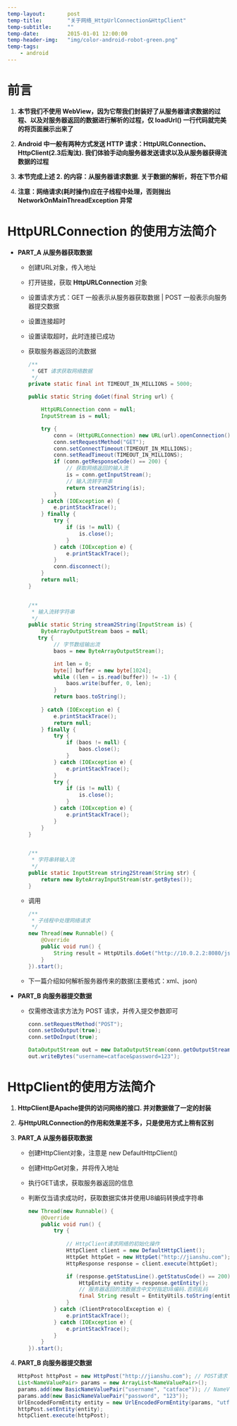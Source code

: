 ```yaml
---
temp-layout:       post
temp-title:        "关于网络_HttpUrlConnection&HttpClient"
temp-subtitle:     ""
temp-date:         2015-01-01 12:00:00
temp-header-img:   "img/color-android-robot-green.png"
temp-tags:
    - android
---
```


# 前言

1. **本节我们不使用 WebView，因为它帮我们封装好了从服务器请求数据的过程、以及对服务器返回的数据进行解析的过程，仅 loadUrl() 一行代码就完美的将页面展示出来了**

2. **Android 中一般有两种方式发送 HTTP 请求：HttpURLConnection、HttpClient(2.3后淘汰).  我们体验手动向服务器发送请求以及从服务器获得流数据的过程**

3. **本节完成上述 2. 的内容：从服务器请求数据.  关于数据的解析，将在下节介绍**

4. **注意：网络请求(耗时操作)应在子线程中处理，否则抛出 NetworkOnMainThreadException 异常**

# HttpURLConnection 的使用方法简介

- **PART_A 从服务器获取数据**

	- 创建URL对象，传入地址
	
	- 打开链接，获取 **HttpURLConnection** 对象

	- 设置请求方式：GET 一般表示从服务器获取数据 | POST 一般表示向服务器提交数据
	
	- 设置连接超时

	- 设置读取超时，此时连接已成功
	
	- 获取服务器返回的流数据

		```java
		/**
		 * GET 请求获取网络数据
		 */
		private static final int TIMEOUT_IN_MILLIONS = 5000;
	
		public static String doGet(final String url) {
        
	        HttpURLConnection conn = null;
	        InputStream is = null;
	
	        try {
	            conn = (HttpURLConnection) new URL(url).openConnection();
	            conn.setRequestMethod("GET");
	            conn.setConnectTimeout(TIMEOUT_IN_MILLIONS);
	            conn.setReadTimeout(TIMEOUT_IN_MILLIONS);
	            if (conn.getResponseCode() == 200) {
	                // 获取网络返回的输入流
	                is = conn.getInputStream();
					// 输入流转字符串
	                return stream2String(is);
	            }
	        } catch (IOException e) {
	            e.printStackTrace();
	        } finally {
	            try {
	                if (is != null) {
	                    is.close();
		            }
	            } catch (IOException e) {
	                e.printStackTrace();
	            }
	            conn.disconnect();
	        }
	        return null;
	    }


		/**
		 * 输入流转字符串
		 */
		public static String stream2String(InputStream is) {
			ByteArrayOutputStream baos = null;
		   try {
		        // 字节数组输出流
		        baos = new ByteArrayOutputStream();
		
		        int len = 0;
		        byte[] buffer = new byte[1024];
		        while ((len = is.read(buffer)) != -1) {
		            baos.write(buffer, 0, len);
		        }
		        return baos.toString();
		  
		    } catch (IOException e) {
		        e.printStackTrace();
		        return null;
		    } finally {
		        try {
		            if (baos != null) {
		                baos.close();
		            }
		        } catch (IOException e) {
		            e.printStackTrace();
		        }
		        try {
		            if (is != null) {
		                is.close();
		            }
		        } catch (IOException e) {
		            e.printStackTrace();
		        }
		    }
		}


	    /**
	     * 字符串转输入流
	     */
	    public static InputStream string2Stream(String str) {
	        return new ByteArrayInputStream(str.getBytes());
	    }
		```

	- 调用
		
		```java
		/**
		 * 子线程中处理网络请求
		 */
		new Thread(new Runnable() {
		    @Override
		    public void run() {
			    String result = HttpUtils.doGet("http://10.0.2.2:8080/json.json");
		    }
		}).start();
		```
		
	- 下一篇介绍如何解析服务器传来的数据(主要格式：xml、json)

- **PART_B 向服务器提交数据**

	- 仅需修改请求方法为 POST 请求，并传入提交参数即可

		```java
		conn.setRequestMethod("POST");
		conn.setDoOutput(true);
        conn.setDoInput(true);
        
		DataOutputStream out = new DataOutputStream(conn.getOutputStream());
		out.writeBytes("username=catface&password=123");
		```
		
# HttpClient的使用方法简介

1. **HttpClient是Apache提供的访问网络的接口. 并对数据做了一定的封装**

2. **与HttpURLConnection的作用和效果差不多，只是使用方式上稍有区别**

3. **PART_A 从服务器获取数据**

	- 创建HttpClient对象，注意是 new DefaultHttpClient()
	
	- 创建HttpGet对象，并将传入地址
	
	- 执行GET请求，获取服务器返回的信息

	- 判断仅当请求成功时，获取数据实体并使用U8编码转换成字符串
		
		```java
		new Thread(new Runnable() {
			@Override
			public void run() {
				try {
					
					// HttpClient请求网络的初始化操作
					HttpClient client = new DefaultHttpClient();
					HttpGet httpGet = new HttpGet("http://jianshu.com");
					HttpResponse response = client.execute(httpGet); 
		
					if (response.getStatusLine().getStatusCode() == 200) {
						HttpEntity entity = response.getEntity(); 
						// 服务器返回的流数据含中文时指定U8编码.否则乱码
						final String result = EntityUtils.toString(entity, "UTF-8");
					}
				} catch (ClientProtocolException e) {
					e.printStackTrace();
				} catch (IOException e) {
					e.printStackTrace();
				}
			}
		}).start();
		```

4. **PART_B 向服务器提交数据**

	```java
	HttpPost httpPost = new HttpPost("http://jianshu.com"); // POST请求
	List<NameValuePair> params = new ArrayList<NameValuePair>();
	params.add(new BasicNameValuePair("username", "catface")); // NameValuePair封装提交参数
	params.add(new BasicNameValuePair("password", "123"));
	UrlEncodedFormEntity entity = new UrlEncodedFormEntity(params, "utf-8"); // 编码
	httpPost.setEntity(entity);
	httpClient.execute(httpPost);
	```